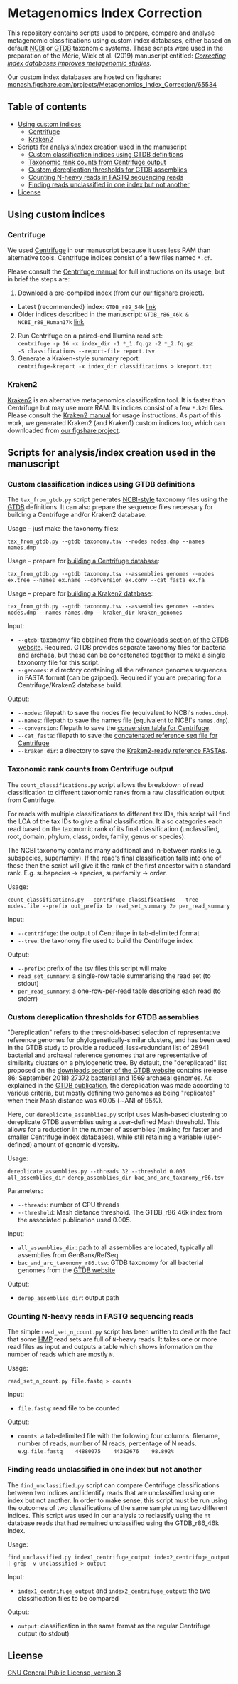 # Metagenomics Index Correction

This repository contains scripts used to prepare, compare and analyse metagenomic classifications using custom index databases, either based on default [NCBI](https://www.ncbi.nlm.nih.gov/Taxonomy/Browser/wwwtax.cgi) or [GTDB](http://gtdb.ecogenomic.org/) taxonomic systems. These scripts were used in the preparation of the Méric, Wick et al. (2019) manuscript entitled: [_Correcting index databases improves metagenomic studies_](https://www.biorxiv.org/content/10.1101/712166v1).

Our custom index databases are hosted on figshare:<br>
[monash.figshare.com/projects/Metagenomics_Index_Correction/65534](https://monash.figshare.com/projects/Metagenomics_Index_Correction/65534)


## Table of contents

* [Using custom indices](#using-custom-indices)
  * [Centrifuge](#centrifuge)
  * [Kraken2](#kraken2)
* [Scripts for analysis/index creation used in the manuscript](#scripts-for-analysisindex-creation-used-in-the-manuscript)
  * [Custom classification indices using GTDB definitions](#custom-classification-indices-using-gtdb-definitions)
  * [Taxonomic rank counts from Centrifuge output](#taxonomic-rank-counts-from-centrifuge-output)
  * [Custom dereplication thresholds for GTDB assemblies](#custom-dereplication-thresholds-for-gtdb-assemblies)
  * [Counting N-heavy reads in FASTQ sequencing reads](#counting-n-heavy-reads-in-fastq-sequencing-reads)
  * [Finding reads unclassified in one index but not another](#finding-reads-unclassified-in-one-index-but-not-another)
* [License](#license)

## Using custom indices

### Centrifuge

We used [Centrifuge](http://www.ccb.jhu.edu/software/centrifuge/) in our manuscript because it uses less RAM than alternative tools. Centrifuge indices consist of a few files named `*.cf`.

Please consult the [Centrifuge manual](https://ccb.jhu.edu/software/centrifuge/manual.shtml) for full instructions on its usage, but in brief the steps are:

1. Download a pre-compiled index (from our [our figshare project](https://monash.figshare.com/projects/Metagenomics_Index_Correction/65534)).
* Latest (recommended) index: `GTDB_r89_54k` [link](https://monash.figshare.com/articles/GTDB_r89_54k/8956970) 
* Older indices described in the manuscript: `GTDB_r86_46k & NCBI_r88_Human17k` [link](https://monash.figshare.com/projects/Metagenomics_Index_Correction/65534) 
2. Run Centrifuge on a paired-end Illumina read set:<br>
`centrifuge -p 16 -x index_dir -1 *_1.fq.gz -2 *_2.fq.gz`<br>
`-S classifications --report-file report.tsv`
3. Generate a Kraken-style summary report:<br>
`centrifuge-kreport -x index_dir classifications > kreport.txt`


### Kraken2

[Kraken2](https://ccb.jhu.edu/software/kraken2/) is an alternative metagenomics classification tool. It is faster than Centrifuge but may use more RAM. Its indices consist of a few `*.k2d` files. Please consult the [Kraken2 manual](https://ccb.jhu.edu/software/kraken2/index.shtml?t=manual) for usage instructions. As part of this work, we generated Kraken2 (and Kraken1) custom indices too, which can downloaded from [our figshare project](https://monash.figshare.com/projects/Metagenomics_Index_Correction/65534).




## Scripts for analysis/index creation used in the manuscript

### Custom classification indices using GTDB definitions

The `tax_from_gtdb.py` script generates [NCBI-style](ftp://ftp.ncbi.nlm.nih.gov/pub/taxonomy/taxdump_readme.txt) taxonomy files using the [GTDB](http://gtdb.ecogenomic.org) definitions. It can also prepare the sequence files necessary for building a Centrifuge and/or Kraken2 database.

Usage – just make the taxonomy files:
```
tax_from_gtdb.py --gtdb taxonomy.tsv --nodes nodes.dmp --names names.dmp
```

Usage – prepare for [building a Centrifuge database](http://www.ccb.jhu.edu/software/centrifuge/manual.shtml#custom-database):
```
tax_from_gtdb.py --gtdb taxonomy.tsv --assemblies genomes --nodes ex.tree --names ex.name --conversion ex.conv --cat_fasta ex.fa
```

Usage – prepare for [building a Kraken2 database](https://ccb.jhu.edu/software/kraken2/index.shtml?t=manual#custom-databases):
```
tax_from_gtdb.py --gtdb taxonomy.tsv --assemblies genomes --nodes nodes.dmp --names names.dmp --kraken_dir kraken_genomes
```

Input:
* `--gtdb`: taxonomy file obtained from the [downloads section of the GTDB website](http://gtdb.ecogenomic.org/downloads). Required. GTDB provides separate taxonomy files for bacteria and archaea, but these can be concatenated together to make a single taxonomy file for this script.
* `--genomes`: a directory containing all the reference genomes sequences in FASTA format (can be gzipped). Required if you are preparing for a Centrifuge/Kraken2 database build.

Output:
* `--nodes`: filepath to save the nodes file (equivalent to NCBI's `nodes.dmp`).
* `--names`: filepath to save the names file (equivalent to NCBI's `names.dmp`).
* `--conversion`: filepath to save the [conversion table for Centrifuge](http://www.ccb.jhu.edu/software/centrifuge/manual.shtml#custom-database).
* `--cat_fasta`: filepath to save the [concatenated reference seq file for Centrifuge](http://www.ccb.jhu.edu/software/centrifuge/manual.shtml#custom-database)
* `--kraken_dir`: a directory to save the [Kraken2-ready reference FASTAs](https://ccb.jhu.edu/software/kraken2/index.shtml?t=manual#custom-databases).




### Taxonomic rank counts from Centrifuge output

The `count_classifications.py` script allows the breakdown of read classification to different taxonomic ranks from a raw classification output from Centrifuge. 

For reads with multiple classifications to different tax IDs, this script will find the LCA of the tax IDs to give a final classification. It also categories each read based on the taxonomic rank of its final classification (unclassified, root, domain, phylum, class, order, family, genus or species).

The NCBI taxonomy contains many additional and in-between ranks (e.g. subspecies, superfamily). If the read's final classification falls into one of these then the script will give it the rank of the first ancestor with a standard rank. E.g. subspecies -> species, superfamily -> order.

Usage:
```
count_classifications.py --centrifuge classifications --tree nodes.file --prefix out_prefix 1> read_set_summary 2> per_read_summary
```

Input:
* `--centrifuge`: the output of Centrifuge in tab-delimited format
* `--tree`: the taxonomy file used to build the Centrifuge index

Output:
  * `--prefix`: prefix of the tsv files this script will make
  * `read_set_summary`: a single-row table summarising the read set (to stdout)
  * `per_read_summary`: a one-row-per-read table describing each read (to stderr)


### Custom dereplication thresholds for GTDB assemblies

"Dereplication" refers to the threshold-based selection of representative reference genomes for phylogenetically-similar clusters, and has been used in the GTDB study to provide a reduced, less-redundant list of 28941 bacterial and archaeal reference genomes that are representative of similarity clusters on a phylogenetic tree. By default, the "dereplicated" list proposed on the [downloads section of the GTDB website](http://gtdb.ecogenomic.org/downloads) contains (release 86; September 2018) 27372 bacterial and 1569 archaeal genomes. As explained in the [GTDB publication](https://www.nature.com/articles/nbt.4229), the dereplication was made according to various criteria, but mostly defining two genomes as being "replicates" when their Mash distance was ≤0.05 (∼ANI of 95%).

Here, our `dereplicate_assemblies.py` script uses Mash-based clustering to dereplicate GTDB assemblies using a user-defined Mash threshold. This allows for a reduction in the number of assemblies (making for faster and smaller Centrifuge index databases), while still retaining a variable (user-defined) amount of genomic diversity.

Usage:
```
dereplicate_assemblies.py --threads 32 --threshold 0.005 all_assemblies_dir derep_assemblies_dir bac_and_arc_taxonomy_r86.tsv
```

Parameters:
* `--threads`: number of CPU threads
* `--threshold`: Mash distance threshold. The GTDB_r86_46k index from the associated publication used 0.005.

Input:
* `all_assemblies_dir`: path to all assemblies are located, typically all assemblies from GenBank/RefSeq.
* `bac_and_arc_taxonomy_r86.tsv`: GTDB taxonomy for all bacterial genomes from the [GTDB website](http://gtdb.ecogenomic.org/downloads)

Output:
* `derep_assemblies_dir`: output path


### Counting N-heavy reads in FASTQ sequencing reads

The simple `read_set_n_count.py` script has been written to deal with the fact that some [HMP](https://hmpdacc.org/) read sets are full of `N`-heavy reads. It takes one or more read files as input and outputs a table which shows information on the number of reads which are mostly `N`.

Usage:
```
read_set_n_count.py file.fastq > counts
```
Input:
* `file.fastq`: read file to be counted

Output: 
* `counts`: a tab-delimited file with the following four columns: filename, number of reads, number of N reads, percentage of N reads.<br>
e.g. `file.fastq    44880075    44382676    98.892%`


### Finding reads unclassified in one index but not another

The `find_unclassified.py` script can compare Centrifuge classifications between two indices and identify reads that are unclassified using one index but not another. In order to make sense, this script must be run using the outcomes of two classifications of the same sample using two different indices. This script was used in our analysis to reclassify using the `nt` database reads that had remained unclassified using the GTDB_r86_46k index.

Usage:
```
find_unclassified.py index1_centrifuge_output index2_centrifuge_output | grep -v unclassified > output
```
Input:
* `index1_centrifuge_output` and `index2_centrifuge_output`: the two classification files to be compared

Output:
* `output`: classification in the same format as the regular Centrifuge output (to stdout)



## License

[GNU General Public License, version 3](https://www.gnu.org/licenses/gpl-3.0.html)
